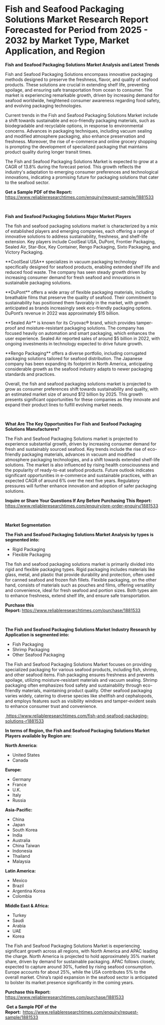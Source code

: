 <p><h1>Fish and Seafood Packaging Solutions Market Research Report Forecasted for Period from 2025 -  2032 by Market Type, Market Application, and Region</h1></p><p><strong>Fish and Seafood Packaging Solutions Market Analysis and Latest Trends</strong></p>
<p><p>Fish and Seafood Packaging Solutions encompass innovative packaging methods designed to preserve the freshness, flavor, and quality of seafood products. These solutions are crucial in extending shelf life, preventing spoilage, and ensuring safe transportation from ocean to consumer. The market is experiencing remarkable growth, driven by increasing demand for seafood worldwide, heightened consumer awareness regarding food safety, and evolving packaging technologies.</p><p>Current trends in the Fish and Seafood Packaging Solutions Market include a shift towards sustainable and eco-friendly packaging materials, such as biodegradable and recyclable options, in response to environmental concerns. Advances in packaging techniques, including vacuum sealing and modified atmosphere packaging, also enhance preservation and freshness. Moreover, the rise of e-commerce and online grocery shopping is prompting the development of specialized packaging that maintains product quality during longer transit times.</p><p>The Fish and Seafood Packaging Solutions Market is expected to grow at a CAGR of 13.8% during the forecast period. This growth reflects the industry's adaptation to emerging consumer preferences and technological innovations, indicating a promising future for packaging solutions that cater to the seafood sector.</p></p>
<p><strong>Get a Sample PDF of the Report:&nbsp;</strong> <a href="https://www.reliableresearchtimes.com/enquiry/request-sample/1881533?utm_campaign=2646&utm_medium=2&utm_source=Github&utm_content=ia&utm_term=19042025&utm_id=fish-and-seafood-packaging-solutions">https://www.reliableresearchtimes.com/enquiry/request-sample/1881533</a></p>
<p>&nbsp;</p>
<p><strong>Fish and Seafood Packaging Solutions Major Market Players</strong></p>
<p><p>The fish and seafood packaging solutions market is characterized by a mix of established players and emerging companies, each offering a range of innovative solutions to address sustainability, freshness, and shelf-life extension. Key players include CoolSeal USA, DuPont, Frontier Packaging, Sealed Air, Star-Box, Key Container, Rengo Packaging, Sixto Packaging, and Victory Packaging.</p><p>**CoolSeal USA** specializes in vacuum packaging technology specifically designed for seafood products, enabling extended shelf life and reduced food waste. The company has seen steady growth driven by increasing consumer demand for fresh seafood and innovations in sustainable packaging solutions.</p><p>**DuPont** offers a wide array of flexible packaging materials, including breathable films that preserve the quality of seafood. Their commitment to sustainability has positioned them favorably in the market, with growth anticipated as brands increasingly seek eco-friendly packaging options. DuPont’s revenue in 2022 was approximately $15 billion.</p><p>**Sealed Air** is known for its Cryovac® brand, which provides tamper-proof and moisture-resistant packaging solutions. The company has focused heavily on automation and smart packaging, which enhances the user experience. Sealed Air reported sales of around $5 billion in 2022, with ongoing investments in technology expected to drive future growth.</p><p>**Rengo Packaging** offers a diverse portfolio, including corrugated packaging solutions tailored for seafood distribution. The Japanese company has been expanding its footprint in North America, anticipating considerable growth as the seafood industry adapts to newer packaging standards and practices.</p><p>Overall, the fish and seafood packaging solutions market is projected to grow as consumer preferences shift towards sustainability and quality, with an estimated market size of around $12 billion by 2025. This growth presents significant opportunities for these companies as they innovate and expand their product lines to fulfill evolving market needs.</p></p>
<p>&nbsp;</p>
<p><strong>What Are The Key Opportunities For Fish and Seafood Packaging Solutions Manufacturers?</strong></p>
<p><p>The Fish and Seafood Packaging Solutions market is projected to experience substantial growth, driven by increasing consumer demand for fresh and sustainably sourced seafood. Key trends include the rise of eco-friendly packaging materials, advances in vacuum and modified atmosphere packaging technologies, and a shift towards extended shelf-life solutions. The market is also influenced by rising health consciousness and the popularity of ready-to-eat seafood products. Future outlook indicates significant opportunities in e-commerce and sustainable practices, with an expected CAGR of around 6% over the next five years. Regulatory pressures will further enhance innovation and adoption of safer packaging solutions.</p></p>
<p><strong>Inquire or Share Your Questions If Any Before Purchasing This Report:</strong> <a href="https://www.reliableresearchtimes.com/enquiry/pre-order-enquiry/1881533?utm_campaign=2646&utm_medium=2&utm_source=Github&utm_content=ia&utm_term=19042025&utm_id=fish-and-seafood-packaging-solutions">https://www.reliableresearchtimes.com/enquiry/pre-order-enquiry/1881533</a></p>
<p>&nbsp;</p>
<p><strong>Market Segmentation</strong></p>
<p><strong>The Fish and Seafood Packaging Solutions Market Analysis by types is segmented into:</strong></p>
<p><ul><li>Rigid Packaging</li><li>Flexible Packaging</li></ul></p>
<p><p>The fish and seafood packaging solutions market is primarily divided into rigid and flexible packaging types. Rigid packaging includes materials like glass, metal, and plastic that provide durability and protection, often used for canned seafood and frozen fish fillets. Flexible packaging, on the other hand, consists of materials such as pouches and films, offering versatility and convenience, ideal for fresh seafood and portion sizes. Both types aim to enhance freshness, extend shelf life, and ensure safe transportation.</p></p>
<p><strong>Purchase this Report:&nbsp;</strong><a href="https://www.reliableresearchtimes.com/purchase/1881533?utm_campaign=2646&utm_medium=2&utm_source=Github&utm_content=ia&utm_term=19042025&utm_id=fish-and-seafood-packaging-solutions">https://www.reliableresearchtimes.com/purchase/1881533</a></p>
<p>&nbsp;</p>
<p><strong>The Fish and Seafood Packaging Solutions Market Industry Research by Application is segmented into:</strong></p>
<p><ul><li>Fish Packaging</li><li>Shrimp Packaging</li><li>Other Seafood Packaging</li></ul></p>
<p><p>The Fish and Seafood Packaging Solutions Market focuses on providing specialized packaging for various seafood products, including fish, shrimp, and other seafood items. Fish packaging ensures freshness and prevents spoilage, utilizing moisture-resistant materials and vacuum sealing. Shrimp packaging often emphasizes food safety and sustainability through eco-friendly materials, maintaining product quality. Other seafood packaging varies widely, catering to diverse species like shellfish and cephalopods, and employs features such as visibility windows and tamper-evident seals to enhance consumer trust and convenience.</p></p>
<p><a href="https://www.reliableresearchtimes.com/fish-and-seafood-packaging-solutions-r1881533?utm_campaign=2646&utm_medium=2&utm_source=Github&utm_content=ia&utm_term=19042025&utm_id=fish-and-seafood-packaging-solutions">&nbsp;https://www.reliableresearchtimes.com/fish-and-seafood-packaging-solutions-r1881533</a></p>
<p><strong>In terms of Region, the Fish and Seafood Packaging Solutions Market Players available by Region are:</strong></p>
<p>
    <p> <strong> North America: </strong>
        <ul>
            <li>United States</li>
            <li>Canada</li>
        </ul>
        </p> 
    <p> <strong> Europe: </strong>
        <ul>
            <li>Germany</li>
            <li>France</li>
            <li>U.K.</li>
            <li>Italy</li>
            <li>Russia</li>
        </ul>
        </p> 
    <p> <strong> Asia-Pacific: </strong>
        <ul>
            <li>China</li>
            <li>Japan</li>
            <li>South Korea</li>
            <li>India</li>
            <li>Australia</li>
            <li>China Taiwan</li>
            <li>Indonesia</li>
            <li>Thailand</li>
            <li>Malaysia</li>
        </ul>
        </p> 
    <p> <strong> Latin America: </strong>
        <ul>
            <li>Mexico</li>
            <li>Brazil</li>
            <li>Argentina Korea</li>
            <li>Colombia</li>
        </ul>
        </p> 
    <p> <strong> Middle East & Africa: </strong>
        <ul>
            <li>Turkey</li>
            <li>Saudi</li>
            <li>Arabia</li>
            <li>UAE</li>
            <li>Korea</li>
        </ul>
    </p>
    </p>
<p><p>The Fish and Seafood Packaging Solutions Market is experiencing significant growth across all regions, with North America and APAC leading the charge. North America is projected to hold approximately 35% market share, driven by demand for sustainable packaging. APAC follows closely, expected to capture around 30%, fueled by rising seafood consumption. Europe accounts for about 25%, while the USA contributes 5% to the overall market. China’s rapid expansion in the seafood sector is anticipated to bolster its market presence significantly in the coming years.</p></p>
<p><strong>Purchase this Report: </strong><a href="https://www.reliableresearchtimes.com/purchase/1881533?utm_campaign=2646&utm_medium=2&utm_source=Github&utm_content=ia&utm_term=19042025&utm_id=fish-and-seafood-packaging-solutions">https://www.reliableresearchtimes.com/purchase/1881533</a></p>
<p>&nbsp;<strong>Get a Sample PDF of the Report:&nbsp;&nbsp;</strong><a href="https://www.reliableresearchtimes.com/enquiry/request-sample/1881533?utm_campaign=2646&utm_medium=2&utm_source=Github&utm_content=ia&utm_term=19042025&utm_id=fish-and-seafood-packaging-solutions">https://www.reliableresearchtimes.com/enquiry/request-sample/1881533</a></p>
<p><strong></strong></p>
<p><p></p><p></p><p></p></p>